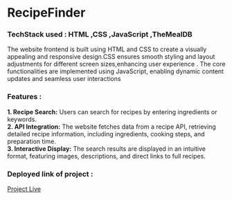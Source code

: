 # RecipeFinder
<h3>TechStack used : HTML ,CSS ,JavaScript ,TheMealDB</h3>
The website frontend is built using HTML and CSS to create a visually appealing and responsive design.CSS ensures smooth styling and layout adjustments for different screen sizes,enhancing user experience .
The core functionalities are implemented using JavaScript, enabling dynamic content updates and seamless user interactions
<h3>Features :</h3>
<b>1. Recipe Search:</b> Users can search for recipes by entering ingredients or keywords.
<br>
<b>2. API Integration:</b> The website fetches data from a recipe API, retrieving detailed recipe information, including ingredients, cooking steps, and preparation time.
<br>
<b>3. Interactive Display:</b> The search results are displayed in an intuitive format, featuring images, descriptions, and direct links to full recipes.
<h3>Deployed link of project :</h3>
<a href="https://enugutalamonika.github.io/RecipeFinder/">Project Live</a>
